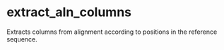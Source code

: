 # extract_aln_columns
Extracts columns from alignment according to positions in the reference sequence.
